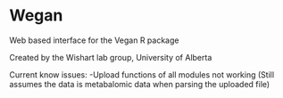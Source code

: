 # Wegan
Web based interface for the Vegan R package 

Created by the Wishart lab group, University of Alberta



Current know issues:
-Upload functions of all modules not working (Still assumes the data is metabalomic data when parsing the uploaded file)

